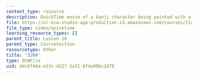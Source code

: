 ```yaml
---
content_type: resource
description: QuickTime movie of a kanji character being painted with a brush.
file: https://ol-ocw-studio-app-production.s3.amazonaws.com/courses/21g-504-japanese-iv-spring-2009/ddc6744ae13c42273a316fda98bc2d70_3204.mov
file_type: video/quicktime
learning_resource_types: []
parent_title: Lesson 18
parent_type: CourseSection
resourcetype: Other
title: '3204'
type: OCWFile
uid: ddc6744a-e13c-4227-3a31-6fda98bc2d70
---
```

